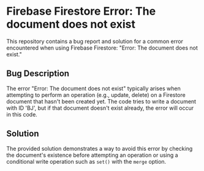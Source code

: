 # Firebase Firestore Error: The document does not exist
This repository contains a bug report and solution for a common error encountered when using Firebase Firestore: "Error: The document does not exist."

## Bug Description
The error "Error: The document does not exist" typically arises when attempting to perform an operation (e.g., update, delete) on a Firestore document that hasn't been created yet.  The code tries to write a document with ID 'BJ', but if that document doesn't exist already, the error will occur in this code.

## Solution
The provided solution demonstrates a way to avoid this error by checking the document's existence before attempting an operation or using a conditional write operation such as `set()` with the `merge` option.